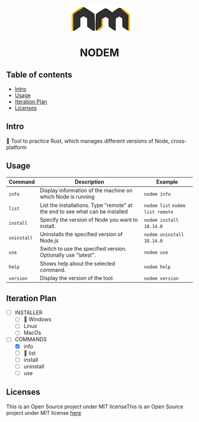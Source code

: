 <div align="center">

![](./.github/nodem.png)

# **NODEM**

</div>

## **Table of contents**

- [Intro](#intro)
- [Usage](#usage)
- [Iteration Plan](#iteration-plan)
- [Licenses](#licenses)

## **Intro**

🦀 Tool to practice Rust, which manages different versions of Node, cross-platform

## **Usage**

| Command     | Description                                                                   | Example                          |
| ----------- | ----------------------------------------------------------------------------- | -------------------------------- |
| `info`      | Display information of the machine on which Node is running                   | `nodem info`                     |
| `list`      | List the installations. Type "remote" at the end to see what can be installed | `nodem list` `nodem list remote` |
| `install`   | Specify the version of Node you want to install.                              | `nodem install 18.14.0`          |
| `uninstall` | Uninstalls the specified version of Node.js                                   | `nodem uninstall 18.14.0`        |
| `use`       | Switch to use the specified version. Optionally use "latest".                 | `nodem use`                      |
| `help`      | Shows help about the selected command.                                        | `nodem help`                     |
| `version`   | Display the version of the tool.                                              | `nodem version`                  |

## **Iteration Plan**

- [ ] INSTALLER
  - [ ] 🏃 Windows
  - [ ] Linux
  - [ ] MacOs
- [ ] COMMANDS
  - [x] info
  - [ ] 🏃 list
  - [ ] install
  - [ ] uninstall
  - [ ] use

## Licenses

This is an Open Source project under MIT licenseThis is an Open Source project under MIT license [here](./LICENSE)
